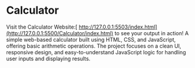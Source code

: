 # Calculator
Visit the Calculator Website:[ http://127.0.0.1:5503/index.html](http://127.0.0.1:5500/Calculator/index.html) to see your output in action!
A simple web-based calculator built using HTML, CSS, and JavaScript, offering basic arithmetic operations. The project focuses on a clean UI, responsive design, and easy-to-understand JavaScript logic for handling user inputs and displaying results.
